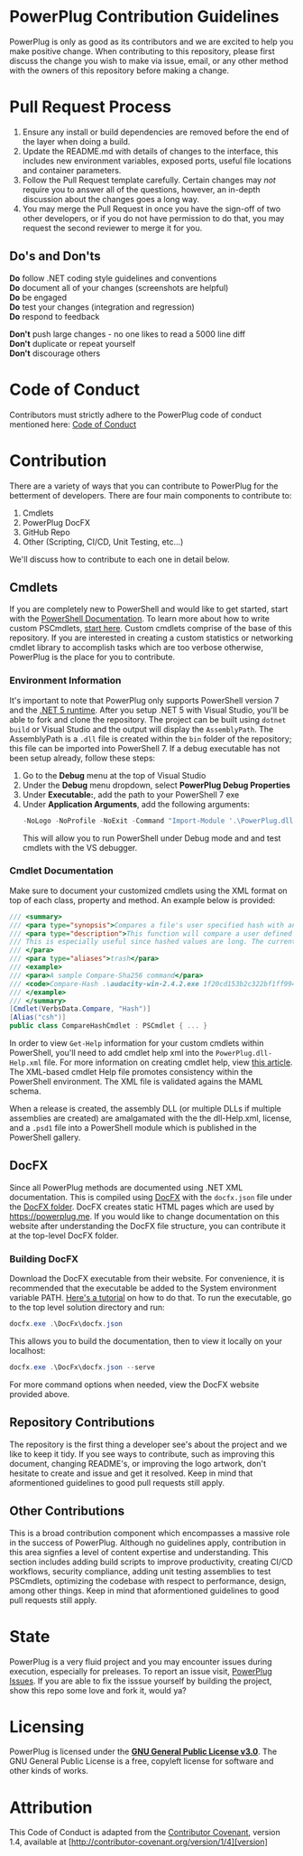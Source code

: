 # PowerPlug Contribution Guidelines

PowerPlug is only as good as its contributors and we are excited to help you make positive change. When contributing to this repository, please first discuss the change you wish to make via issue,
email, or any other method with the owners of this repository before making a change.

# Pull Request Process

1. Ensure any install or build dependencies are removed before the end of the layer when doing a 
   build.
2. Update the README.md with details of changes to the interface, this includes new environment 
   variables, exposed ports, useful file locations and container parameters.
3. Follow the Pull Request template carefully. Certain changes may *not* require you to answer all of the questions, however, an in-depth discussion about the changes goes a long way.
4. You may merge the Pull Request in once you have the sign-off of two other developers, or if you 
   do not have permission to do that, you may request the second reviewer to merge it for you.

## Do's and Don'ts

**Do** follow .NET coding style guidelines and conventions  
**Do** document all of your changes (screenshots are helpful)  
**Do** be engaged  
**Do** test your changes (integration and regression)  
**Do** respond to feedback  

**Don't** push large changes - no one likes to read a 5000 line diff  
**Don't** duplicate or repeat yourself  
**Don't** discourage others  

# Code of Conduct
Contributors must strictly adhere to the PowerPlug code of conduct mentioned here: [Code of Conduct](https://github.com/manu-p-1/PowerPlug/blob/master/CODE_OF_CONDUCT.md)

# Contribution
There are a variety of ways that you can contribute to PowerPlug for the betterment of developers. There are four main components to contribute to:

1. Cmdlets
2. PowerPlug DocFX
3. GitHub Repo
4. Other (Scripting, CI/CD, Unit Testing, etc...)

We'll discuss how to contribute to each one in detail below.

## Cmdlets
If you are completely new to PowerShell and would like to get started, start with the [PowerShell Documentation](https://docs.microsoft.com/en-us/powershell/). To learn more about how to write custom PSCmdlets, [start here](https://docs.microsoft.com/en-us/powershell/scripting/developer/cmdlet/cmdlet-overview?view=powershell-7.1). Custom cmdlets comprise of the base of this repository. If you are interested in creating a custom statistics or networking cmdlet library to accomplish tasks which are too verbose otherwise, PowerPlug is the place for you to contribute.

### Environment Information
It's important to note that PowerPlug only supports PowerShell version 7 and the [.NET 5 runtime](https://dotnet.microsoft.com/download/dotnet/5.0). After you setup .NET 5 with Visual Studio, you'll be able to fork and clone the repository. The project can be built using `dotnet build` or Visual Studio and the output will display the `AssemblyPath`. The AssemblyPath is a `.dll` file is created within the `bin` folder of the repository; this file can be imported into PowerShell 7. If a debug executable has not been setup already, follow these steps:

1. Go to the **Debug** menu at the top of Visual Studio
2. Under the **Debug** menu dropdown, select **PowerPlug Debug Properties**
3. Under **Executable:**, add the path to your PowerShell 7 exe
4. Under **Application Arguments**, add the following arguments:
   ```powershell
   -NoLogo -NoProfile -NoExit -Command "Import-Module '.\PowerPlug.dll'" 
   ```
   This will allow you to run PowerShell under Debug mode and and test cmdlets with the VS debugger.

### Cmdlet Documentation
Make sure to document your customized cmdlets using the XML format on top of each class, property and method. An example below is provided:

```csharp
/// <summary>
/// <para type="synopsis">Compares a file's user specified hash with another signature</para>
/// <para type="description">This function will compare a user defined hash of a file, such as an executable with the known signature of the file. 
/// This is especially useful since hashed values are long. The current supported hashes are SHA256, SHA512, MD5.
/// </para>
/// <para type="aliases">trash</para>
/// <example>
/// <para>A sample Compare-Sha256 command</para>
/// <code>Compare-Hash .\audacity-win-2.4.2.exe 1f20cd153b2c322bf1ff9941e4e5204098abdc7da37250ce3fb38612b3e927bc</code>
/// </example>
/// </summary>
[Cmdlet(VerbsData.Compare, "Hash")]
[Alias("csh")]
public class CompareHashCmdlet : PSCmdlet { ... }
```

In order to view `Get-Help` information for your custom cmdlets within PowerShell, you'll need to add cmdlet help xml into the `PowerPlug.dll-Help.xml` file. For more information on creating cmdlet help, view [this article](https://docs.microsoft.com/en-us/powershell/scripting/developer/help/writing-help-for-windows-powershell-cmdlets?view=powershell-7.1). The XML-based cmdlet Help file promotes consistency within the PowerShell environment. The XML file is validated agains the MAML schema.

When a release is created, the assembly DLL (or multiple DLLs if multiple assemblies are created) are amalgamated with the the dll-Help.xml, license, and a `.psd1` file into a PowerShell module which is published in the PowerShell gallery. 

## DocFX
Since all PowerPlug methods are documented using .NET XML documentation. This is compiled using [DocFX](https://dotnet.github.io/docfx/) with the `docfx.json` file under the [DocFX folder](https://github.com/manu-p-1/PowerPlug/tree/master/DocFx). DocFX creates static HTML pages which are used by <https://powerplug.me>. If you would like to change documentation on this website after understanding the DocFX file structure, you can contribute it at the top-level DocFX folder.

### Building DocFX
Download the DocFX executable from their website. For convenience, it is recommended that the executable be added to the System environment variable PATH. [Here's a tutorial](https://www.c-sharpcorner.com/article/add-a-directory-to-path-environment-variable-in-windows-10/) on how to do that. To run the executable, go to the top level solution directory and run:

```powershell
docfx.exe .\DocFx\docfx.json
```

This allows you to build the documentation, then to view it locally on your localhost:

```powershell
docfx.exe .\DocFx\docfx.json --serve
```

For more command options when needed, view the DocFX website provided above.

## Repository Contributions
The repository is the first thing a developer see's about the project and we like to keep it tidy. If you see ways to contribute, such as improving this document, changing README's, or improving the logo artwork, don't hesitate to create and issue and get it resolved. Keep in mind that aformentioned guidelines to good pull requests still apply.

## Other Contributions
This is a broad contribution component which encompasses a massive role in the success of PowerPlug. Although no guidelines apply, contribution in this area signfies a level of content expertise and understanding. This section includes adding build scripts to improve productivity, creating CI/CD workflows, security compliance, adding unit testing assemblies to test PSCmdlets, optimizing the codebase with respect to performance, design, among other things. Keep in mind that aformentioned guidelines to good pull requests still apply.

# State
PowerPlug is a very fluid project and you may encounter issues during execution, especially for preleases. To report an issue visit, [PowerPlug Issues](https://github.com/manu-p-1/PowerPlug/issues). If you are able to fix the isssue yourself by building the project, show this repo some love and fork it, would ya?

# Licensing
PowerPlug is licensed under the [**GNU General Public License v3.0**](https://www.gnu.org/licenses/gpl-3.0.en.html). The GNU General Public License is a free, copyleft license for software and other kinds of works.

# Attribution

This Code of Conduct is adapted from the [Contributor Covenant][homepage], version 1.4,
available at [http://contributor-covenant.org/version/1/4][version]

[homepage]: http://contributor-covenant.org
[version]: http://contributor-covenant.org/version/1/4/
